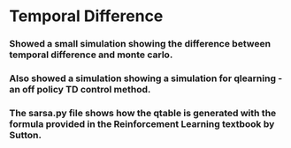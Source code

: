 # Temporal Difference
### Showed a small simulation showing the difference between temporal difference and monte carlo. 
### Also showed a simulation showing a simulation for qlearning - an off policy TD control method. 
### The sarsa.py file shows how the qtable is generated with the formula provided in the Reinforcement Learning textbook by Sutton.

